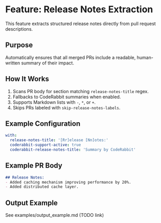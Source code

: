 # Feature: Release Notes Extraction

This feature extracts structured release notes directly from pull request descriptions.

## Purpose

Automatically ensures that all merged PRs include a readable, human-written summary of their impact.

## How It Works

1. Scans PR body for section matching `release-notes-title` regex.
2. Fallbacks to CodeRabbit summaries when enabled.
3. Supports Markdown lists with `-`, `*`, or `+`.
4. Skips PRs labeled with `skip-release-notes-labels`.

## Example Configuration

```yaml
with:
  release-notes-title: '[Rr]elease [Nn]otes:'
  coderabbit-support-active: true
  coderabbit-release-notes-title: 'Summary by CodeRabbit'
```

## Example PR Body

```markdown
## Release Notes:
- Added caching mechanism improving performance by 20%.
- Added distributed cache layer.
```

## Output Example

See examples/output_example.md (TODO link)

```yaml

